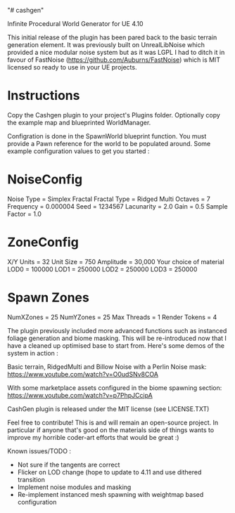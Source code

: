 "# cashgen" 

Infinite Procedural World Generator for UE 4.10

This initial release of the plugin has been pared back to the basic terrain generation element. It was previously built on UnrealLibNoise which provided a nice modular noise system but as it was LGPL I had to ditch it in favour of FastNoise (https://github.com/Auburns/FastNoise) which is MIT licensed so ready to use in your UE projects.

Instructions
============

Copy the Cashgen plugin to your project's Plugins folder. Optionally copy the example map and blueprinted WorldManager.

Configration is done in the SpawnWorld blueprint function. You must provide a Pawn reference for the world to be populated around. Some example configuration values to get you started :

NoiseConfig
============
Noise Type = Simplex Fractal
Fractal Type = Ridged Multi
Octaves = 7
Frequency = 0.000004
Seed = 1234567
Lacunarity = 2.0
Gain = 0.5
Sample Factor = 1.0

ZoneConfig
===========
X/Y Units = 32
Unit Size = 750
Amplitude = 30,000
Your choice of material
LOD0 = 100000
LOD1 = 250000
LOD2 = 250000
LOD3 = 250000

Spawn Zones
==========
NumXZones = 25
NumYZones = 25
Max Threads = 1
Render Tokens = 4

The plugin previously included more advanced functions such as instanced foliage generation and biome masking. This will be re-introduced now that I have a cleaned up optimised base to start from. Here's some demos of the system in action :

Basic terrain, RidgedMulti and Billow Noise with a Perlin Noise mask:
https://www.youtube.com/watch?v=O0udSNv8COA

With some marketplace assets configured in the biome spawning section:
https://www.youtube.com/watch?v=p7PhpJCcipA

CashGen plugin is released under the MIT license (see LICENSE.TXT)

Feel free to contribute! This is and will remain an open-source project. In particular if anyone that's good on the materials side of things wants to improve my horrible coder-art efforts that would be great :)

Known issues/TODO :

* Not sure if the tangents are correct
* Flicker on LOD change (hope to update to 4.11 and use dithered transition
* Implement noise modules and masking 
* Re-implement instanced mesh spawning with weightmap based configuration


